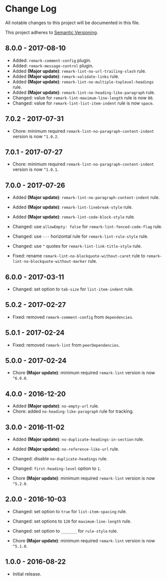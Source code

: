 # Change Log

All notable changes to this project will be documented in this file.

This project adheres to [Semantic Versioning](http://semver.org).

## 8.0.0 - 2017-08-10

- Added: `remark-comment-config` plugin.
- Added: `remark-message-control` plugin.
- Added **(Major update)**: `remark-lint-no-url-trailing-slash` rule.
- Added **(Major update)**: `remark-validate-links` rule.
- Added **(Major update)**: `remark-lint-no-multiple-toplevel-headings` rule.
- Added **(Major update)**: `remark-lint-no-heading-like-paragraph` rule.
- Changed: value for `remark-lint-maximum-line-length` rule is now `80`.
- Changed: value for `remark-lint-list-item-indent` rule is now `space`.

## 7.0.2 - 2017-07-31

- Chore: minimum required `remark-lint-no-paragraph-content-indent` version 
  is now `^1.0.2`.

## 7.0.1 - 2017-07-27

- Chore: minimum required `remark-lint-no-paragraph-content-indent` 
  version is now `^1.0.1`.

## 7.0.0 - 2017-07-26

- Added **(Major update)**: `remark-lint-no-paragraph-content-indent` rule.

- Added **(Major update)**: `remark-lint-linebreak-style` rule.

- Added **(Major update)**: `remark-lint-code-block-style` rule.

- Changed: use `allowEmpty: false` for `remark-lint-fenced-code-flag` rule.

- Changed: use `---` horizontal rule for `remark-lint-rule-style` rule.

- Changed: use `"` quotes for `remark-lint-link-title-style` rule.

- Fixed: rename `remark-lint-no-blockquote-without-caret` 
  rule to `remark-lint-no-blockquote-without-marker` rule.

## 6.0.0 - 2017-03-11

- Changed: set option to `tab-size` for `list-item-indent` rule.

## 5.0.2 - 2017-02-27

- Fixed: removed `remark-comment-config` from `dependencies`.

## 5.0.1 - 2017-02-24

- Fixed: removed `remark-lint` from `peerDependencies`.

## 5.0.0 - 2017-02-24

- Chore **(Major update)**: minimum required `remark-lint`
  version is now `^6.0.0`.

## 4.0.0 - 2016-12-20

- Added **(Major update)**: `no-empty-url` rule.
- Chore: added `no-heading-like-paragraph` rule for tracking.

## 3.0.0 - 2016-11-02

- Added **(Major update)**: `no-duplicate-headings-in-section` rule.

- Added **(Major update)**: `no-reference-like-url` rule.

- Changed: disable `no-duplicate-headings` rule.

- Changed: `first-heading-level` option to `1`.

- Chore **(Major update)**: minimum required `remark-lint`
  version is now `^5.2.0`.

## 2.0.0 - 2016-10-03

- Changed: set option to `true` for `list-item-spacing` rule.

- Changed: set options to `120` for `maximum-line-length` rule.

- Changed: set option to `_______` for `rule-style` rule.

- Chore **(Major update)**: minimum required `remark-lint`
  version is now `^5.1.0`.

## 1.0.0 - 2016-08-22

- Initial release.
